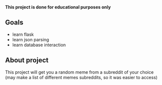 **This project is done for educational purposes only**

## Goals
- learn flask
- learn json parsing
- learn database interaction

## About project
This project will get you a random meme from a subreddit of your choice (may make a list of different memes subreddits, so it was easier to access)